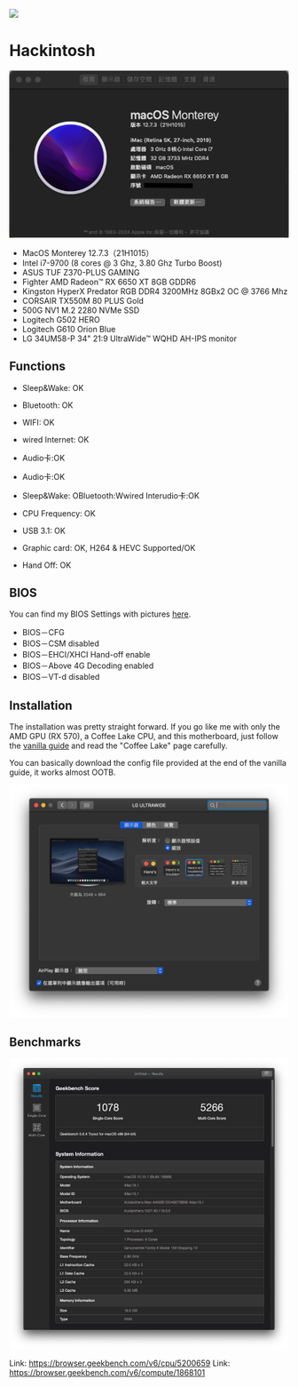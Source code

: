 [![](https://badgen.net/badge/icon/Telegram?icon=telegram&label)](https://t.me/blackjw1212) 

# Hackintosh

![System spec](https://github.com/blackjw1212/Hackintosh/blob/master/Pictures/system-Monterey-12.3.7.png?raw=true)

- MacOS Monterey 12.7.3（21H1015）
- Intel i7-9700 (8 cores @ 3 Ghz, 3.80 Ghz Turbo Boost)
- ASUS TUF Z370-PLUS GAMING
- Fighter AMD Radeon™ RX 6650 XT 8GB GDDR6
- Kingston HyperX Predator RGB DDR4 3200MHz 8GBx2 OC @ 3766 Mhz
- CORSAIR TX550M 80 PLUS Gold
- 500G NV1 M.2 2280 NVMe SSD
- Logitech G502 HERO
- Logitech G610 Orion Blue
- LG 34UM58-P 34" 21:9 UltraWide™ WQHD AH-IPS monitor

## Functions

- Sleep&Wake: OK

- Bluetooth: OK

- WIFI: OK

- wired Internet: OK

- Audio卡:OK

- Audio卡:OK
- Sleep&Wake: OBluetooth:Wwired Interudio卡:OK
- CPU Frequency: OK
- USB 3.1: OK
- Graphic card: OK, H264 & HEVC Supported/OK
- Hand Off: OK

## BIOS

You can find my BIOS Settings with pictures [here](BIOS/README.md).

- BIOS－CFG
- BIOS－CSM disabled
- BIOS－EHCI/XHCI Hand-off enable
- BIOS－Above 4G Decoding enabled
- BIOS－VT-d disabled

## Installation

The installation was pretty straight forward. If you go like me with only the AMD GPU (RX 570), a Coffee Lake CPU, and this motherboard, just follow the [vanilla guide](https://khronokernel-2.gitbook.io/opencore-vanilla-desktop-guide/) and read the "Coffee Lake" page carefully.

You can basically download the config file provided at the end of the vanilla guide, it works almost OOTB.

![hidpi](https://github.com/blackjw1212/Hackintosh/blob/master/Pictures/hidpi.png?raw=true)

## Benchmarks

![Geekbench](https://github.com/blackjw1212/Hackintosh/blob/master/Pictures/geekbench.png?raw=true)

Link: https://browser.geekbench.com/v6/cpu/5200659
Link: https://browser.geekbench.com/v6/compute/1868101
